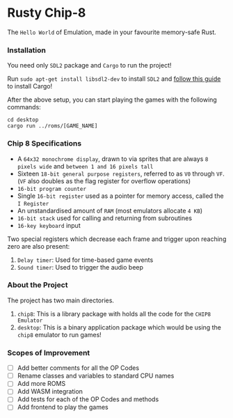 # Rusty Chip-8

The `Hello World` of Emulation, made in your favourite memory-safe Rust.

### Installation

You need only `SDL2` package and `Cargo` to run the project!

Run `sudo apt-get install libsdl2-dev` to install `SDL2` and [follow this guide](https://doc.rust-lang.org/cargo/getting-started/installation.html) to install Cargo!

After the above setup, you can start playing the games with the following commands:

```
cd desktop
cargo run ../roms/[GAME_NAME]
```

### Chip 8 Specifications

- A `64x32 monochrome display`, drawn to via sprites that are always `8 pixels wide` and `between 1 and 16 pixels tall`
- Sixteen `18-bit general purpose registers`, referred to as `V0` through `VF`. (`VF` also doubles as the flag register for overflow operations)
- `16-bit program counter`
- Single `16-bit register` used as a pointer for memory access, called the `I Register`
- An unstandardised amount of `RAM` (most emulators allocate `4 KB`)
- `16-bit stack` used for calling and returning from subroutines
- `16-key keyboard` input

Two special registers which decrease each frame and trigger upon reaching zero are also present:

1. `Delay timer`: Used for time-based game events
2. `Sound timer`: Used to trigger the audio beep

### About the Project

The project has two main directories.

1. `chip8`: This is a library package with holds all the code for the `CHIP8 Emulator`
2. `desktop`: This is a binary application package which would be using the `chip8` emulator to run games!

### Scopes of Improvement

- [ ] Add better comments for all the OP Codes
- [ ] Rename classes and variables to standard CPU names
- [ ] Add more ROMS
- [ ] Add WASM integration
- [ ] Add tests for each of the OP Codes and methods
- [ ] Add frontend to play the games
